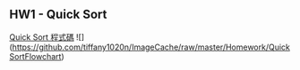 HW1 - Quick Sort
------------------
[Quick Sort 程式碼](https://nbviewer.jupyter.org/github/tiffany1020/lesson/blob/master/Homework/QuickSort.ipynb)
![]
(https://github.com/tiffany1020n/ImageCache/raw/master/Homework/QuickSortFlowchart)
